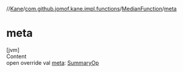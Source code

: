 //[Kane](../../index.md)/[com.github.jomof.kane.impl.functions](../index.md)/[MedianFunction](index.md)/[meta](meta.md)



# meta  
[jvm]  
Content  
open override val [meta](meta.md): [SummaryOp](../../com.github.jomof.kane.impl/-summary-op/index.md)  



